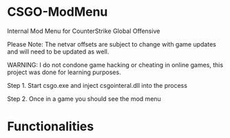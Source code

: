 # CSGO-ModMenu
Internal Mod Menu for CounterStrike Global Offensive

Please Note: The netvar offsets are subject to change with game updates and will need to be updated as well.

WARNING: I do not condone game hacking or cheating in online games, this project was done for learning purposes.

Step 1. Start csgo.exe and inject csgointeral.dll into the process

Step 2. Once in a game you should see the mod menu

# Functionalities


